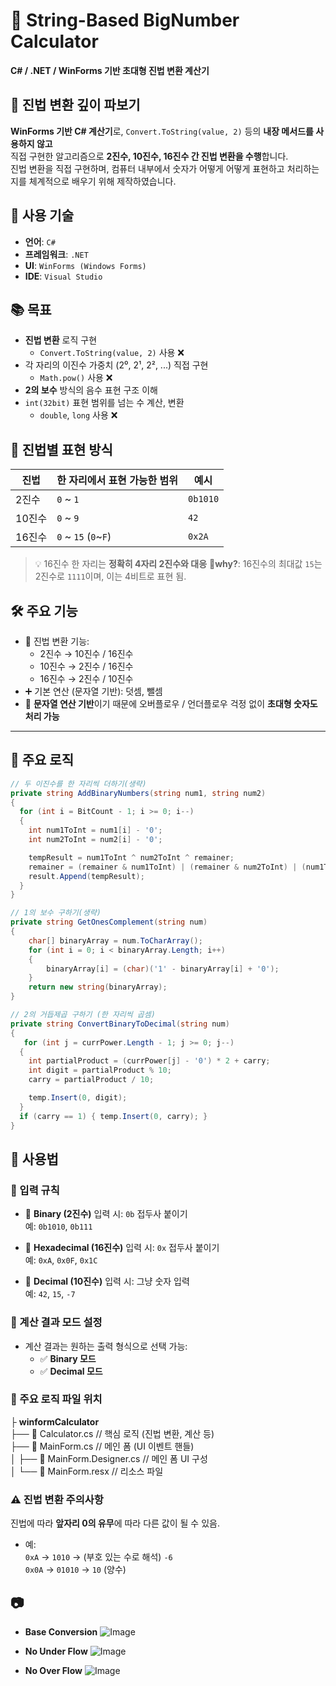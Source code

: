 # 🧮 String-Based BigNumber Calculator

**C# / .NET / WinForms 기반 초대형 진법 변환 계산기**

## 🧠 진법 변환 깊이 파보기

**WinForms 기반 C# 계산기**로, `Convert.ToString(value, 2)` 등의 **내장 메서드를 사용하지 않고**  
직접 구현한 알고리즘으로 **2진수, 10진수, 16진수 간 진법 변환을 수행**합니다.  
진법 변환을 직접 구현하며, 컴퓨터 내부에서 숫자가 어떻게 어떻게 표현하고 처리하는지를 체계적으로 배우기 위해 제작하였습니다.

## 🚀 사용 기술

- **언어**: `C#`
- **프레임워크**: `.NET`
- **UI**: `WinForms (Windows Forms)`
- **IDE**: `Visual Studio`


## 📚 목표

- **진법 변환** 로직 구현
  - `Convert.ToString(value, 2)` 사용 ❌
- 각 자리의 이진수 가중치 (2⁰, 2¹, 2², ...) 직접 구현
  - `Math.pow()` 사용 ❌
- **2의 보수** 방식의 음수 표현 구조 이해
- `int(32bit)` 표현 범위를 넘는 수 계산, 변환
  - `double`, `long` 사용 ❌


## 🧮 진법별 표현 방식

| 진법     | 한 자리에서 표현 가능한 범위 | 예시         |
|----------|-------------------------------|--------------|
| 2진수    | `0` ~ `1`                     | `0b1010`     |
| 10진수   | `0` ~ `9`                     | `42`         |
| 16진수   | `0` ~ `15` (`0`~`F`)          | `0x2A`       |

> 💡 16진수 한 자리는 **정확히 4자리 2진수와 대응** 
> 🧠**why?**: 16진수의 최대값 `15`는 2진수로 `1111`이며, 이는 4비트로 표현 됨.


## 🛠 주요 기능

- 🔁 진법 변환 기능:
  - 2진수 → 10진수 / 16진수
  - 10진수 → 2진수 / 16진수
  - 16진수 → 2진수 / 10진수
- ➕ 기본 연산 (문자열 기반): 덧셈, 뺄셈
- 🧠 **문자열 연산 기반**이기 때문에 오버플로우 / 언더플로우 걱정 없이 **초대형 숫자도 처리 가능**

---

## 🧩 주요 로직

```csharp
// 두 이진수를 한 자리씩 더하기(생략)
private string AddBinaryNumbers(string num1, string num2)
{
  for (int i = BitCount - 1; i >= 0; i--)
  {
    int num1ToInt = num1[i] - '0';
    int num2ToInt = num2[i] - '0';

    tempResult = num1ToInt ^ num2ToInt ^ remainer;
    remainer = (remainer & num1ToInt) | (remainer & num2ToInt) | (num1ToInt & num2ToInt);
    result.Append(tempResult);
  }
}
```
```csharp
// 1의 보수 구하기(생략)
private string GetOnesComplement(string num)
{
    char[] binaryArray = num.ToCharArray();
    for (int i = 0; i < binaryArray.Length; i++)
    {
        binaryArray[i] = (char)('1' - binaryArray[i] + '0');
    }
    return new string(binaryArray);
}
```
```csharp
// 2의 거듭제곱 구하기 (한 자리씩 곱셈)
private string ConvertBinaryToDecimal(string num)
{
   for (int j = currPower.Length - 1; j >= 0; j--)
  {
    int partialProduct = (currPower[j] - '0') * 2 + carry;
    int digit = partialProduct % 10;
    carry = partialProduct / 10;

    temp.Insert(0, digit);
  }
  if (carry == 1) { temp.Insert(0, carry); }
}
```

## 📘 사용법

### 🧾 입력 규칙

- 🔢 **Binary (2진수)** 입력 시: `0b` 접두사 붙이기  
  예: `0b1010`, `0b111`

- 🔢 **Hexadecimal (16진수)** 입력 시: `0x` 접두사 붙이기  
  예: `0xA`, `0x0F`, `0x1C`

- 🔢 **Decimal (10진수)** 입력 시: 그냥 숫자 입력  
  예: `42`, `15`, `-7`

### 🧮 계산 결과 모드 설정

- 계산 결과는 원하는 출력 형식으로 선택 가능:
  - ✅ **Binary 모드** 
  - ✅ **Decimal 모드** 

### 📁 주요 로직 파일 위치

├ **winformCalculator**  
├── 📄 Calculator.cs               // 핵심 로직 (진법 변환, 계산 등)   
├── 📄 MainForm.cs                 // 메인 폼 (UI 이벤트 핸들)   
│   ├── 📄 MainForm.Designer.cs    // 메인 폼 UI 구성   
│   └── 📄 MainForm.resx           // 리소스 파일   

### ⚠️ 진법 변환 주의사항

진법에 따라 **앞자리 0의 유무**에 따라 다른 값이 될 수 있음.

- 예:  
  `0xA` → `1010` → (부호 있는 수로 해석) `-6`  
  `0x0A` → `01010` → `10` (양수)


## 📷 

- **Base Conversion**
![Image](https://github.com/user-attachments/assets/56d9acf9-1dbe-4a12-b586-671883a09af9)   

- **No Under Flow**
![Image](https://github.com/user-attachments/assets/aea997b1-347d-4937-ad13-1ee95e0ea655)   

- **No Over Flow**
![Image](https://github.com/user-attachments/assets/20e843a7-1dbe-49c7-a35e-0da2b86c84a2)




